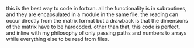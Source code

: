 this is the best way to code in fortran. all the functionality is in subroutines, and they are encapsulated in a module in the same file. the reading can occur directly from the matrix format but a drawback is that the dimensions of the matrix have to be hardcoded. other than that, this code is perfect, and inline with my philosophy of only passing paths and numbers to arrays while everything else to be read from files.
